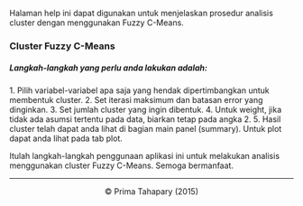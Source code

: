 Halaman help ini dapat digunakan untuk menjelaskan prosedur analisis cluster dengan menggunakan Fuzzy C-Means.

<h3><b>Cluster Fuzzy C-Means</b></h3>
<h5>Langkah-langkah yang perlu anda lakukan adalah:</h5>
1. Pilih variabel-variabel apa saja yang hendak dipertimbangkan untuk membentuk cluster.
2. Set iterasi maksimum dan batasan error yang dinginkan.
3. Set jumlah cluster yang ingin dibentuk.
4. Untuk weight, jika tidak ada asumsi tertentu pada data, biarkan tetap pada angka 2.
5. Hasil cluster telah dapat anda lihat di bagian main panel (summary). Untuk plot dapat anda lihat pada tab plot.

Itulah langkah-langkah penggunaan aplikasi ini untuk melakukan analisis menggunakan cluster Fuzzy C-Means. Semoga bermanfaat.<br/>
<hr></hr>
<center>&copy; Prima Tahapary (2015)</center>
